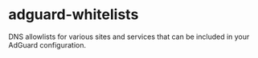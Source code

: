 # adguard-whitelists
DNS allowlists for various sites and services that can be included in your AdGuard configuration.
